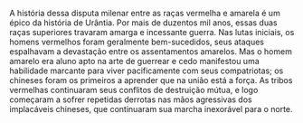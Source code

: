 ﻿A história dessa disputa milenar entre as raças vermelha e amarela é um épico da história de Urântia. Por mais de duzentos mil anos, essas duas raças superiores travaram  amarga e incessante guerra. Nas lutas iniciais, os homens vermelhos foram geralmente bem-sucedidos, seus ataques espalhavam a devastação entre os assentamentos amarelos. Mas o homem amarelo era aluno apto na arte de guerrear e cedo manifestou uma habilidade marcante para viver pacificamente com seus compatriotas; os chineses foram os primeiros a aprender que na união está a força. As tribos vermelhas continuaram seus conflitos de destruição mútua, e logo começaram a sofrer repetidas derrotas nas mãos agressivas dos implacáveis chineses, que continuaram sua marcha inexorável para o norte.